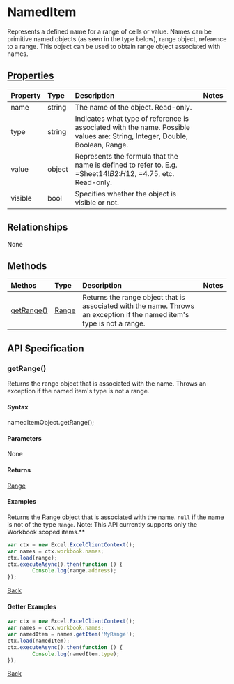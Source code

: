 # NamedItem

Represents a defined name for a range of cells or value. Names can be primitive named objects (as seen in the type below), range object, reference to a range. This object can be used to obtain range object associated with names.

## [Properties](#getter-examples)
| Property       | Type    |Description|Notes |
|:---------------|:--------|:----------|:-----|
|name|string|The name of the object. Read-only.||
|type|string|Indicates what type of reference is associated with the name. Possible values are: String, Integer, Double, Boolean, Range.||
|value|object|Represents the formula that the name is defined to refer to. E.g. =Sheet14!$B$2:$H$12, =4.75, etc. Read-only.||
|visible|bool|Specifies whether the object is visible or not.||

## Relationships
None

## Methods
| Methos           | Type    |Description|Notes |
|:---------------|:--------|:----------|:-----|
|[getRange()](#getrange)|[Range](range.md)|Returns the range object that is associated with the name. Throws an exception if the named item's type is not a range.||

## API Specification

### getRange()
Returns the range object that is associated with the name. Throws an exception if the named item's type is not a range.

#### Syntax
namedItemObject.getRange();

#### Parameters
None

#### Returns
[Range](range.md)

#### Examples

Returns the Range object that is associated with the name. `null` if the name is not of the type `Range`. Note: This API currently supports only the Workbook scoped items.**

```js
var ctx = new Excel.ExcelClientContext();
var names = ctx.workbook.names;
ctx.load(range);
ctx.executeAsync().then(function () {
		Console.log(range.address);
});
```


[Back](#methods)

#### Getter Examples

```js
var ctx = new Excel.ExcelClientContext();
var names = ctx.workbook.names;
var namedItem = names.getItem('MyRange');
ctx.load(namedItem);
ctx.executeAsync().then(function () {
		Console.log(namedItem.type);
});
```
[Back](#properties)
